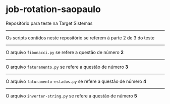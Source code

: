 # job-rotation-saopaulo
Repositório para teste na Target Sistemas
 
---

Os scripts contidos neste repositório se referem à parte 2 de 3 do teste

---

O arquivo `fibonacci.py` se refere a questão de número **2**

---

O arquivo `faturamento.py` se refere a questão de número **3**

---

O arquivo `faturamento-estados.py` se refere a questão de número **4**

---

O arquivo `inverter-string.py` se refere a questão de número **5**
